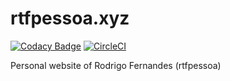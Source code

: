 # rtfpessoa.xyz

[![Codacy Badge](https://api.codacy.com/project/badge/Grade/946ff86c50f54c21abbf6bab82dc5f73)](https://www.codacy.com/app/rtfpessoa/rtfpessoa.github.io?utm_source=github.com&amp;utm_medium=referral&amp;utm_content=rtfpessoa/rtfpessoa.github.io&amp;utm_campaign=Badge_Grade)
[![CircleCI](https://circleci.com/gh/rtfpessoa/rtfpessoa.github.io.svg?style=svg)](https://circleci.com/gh/rtfpessoa/rtfpessoa.github.io)

Personal website of Rodrigo Fernandes (rtfpessoa)

